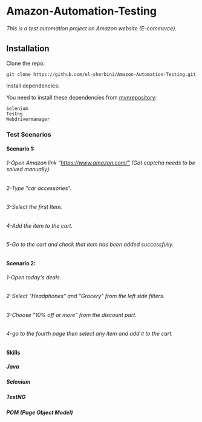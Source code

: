 # Amazon-Automation-Testing
###### This is a test automation project on Amazon website (E-commerce).
## Installation
Clone the repo:
```
git clone https://github.com/el-sherbini/Amazon-Automation-Testing.git
```

Install dependencies:

You need to install these dependencies from [mvnrepository](https://mvnrepository.com/):
```
Selenium
Testng
Webdrivermanager
```
### Test Scenarios
#### Scenario 1:
###### 1-Open Amazon link “https://www.amazon.com/” (Got captcha needs to be solved manually).
###### 2-Type "car accessories".
###### 3-Select the first Item.
###### 4-Add the item to the cart.
###### 5-Go to the cart and check that item has been added successfully.
#### Scenario 2:
###### 1-Open today's deals.
###### 2-Select "Headphones" and "Grocery" from the left side filters.
###### 3-Choose "10% off or more" from the discount part.
###### 4-go to the fourth page then select any item and add it to the cart.
#### Skills
##### Java
##### Selenium
##### TestNG
##### POM (Page Object Model)
